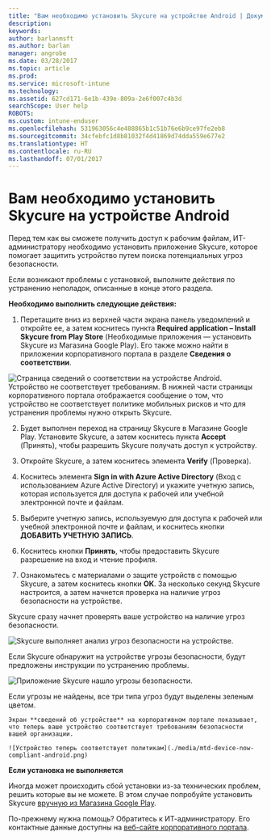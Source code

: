 ```yaml
---
title: "Вам необходимо установить Skycure на устройстве Android | Документация Майкрософт"
description: 
keywords: 
author: barlanmsft
ms.author: barlan
manager: angrobe
ms.date: 03/28/2017
ms.topic: article
ms.prod: 
ms.service: microsoft-intune
ms.technology: 
ms.assetid: 627cd171-6e1b-439e-809a-2e6f007c4b3d
searchScope: User help
ROBOTS: 
ms.custom: intune-enduser
ms.openlocfilehash: 531963056c4e488865b1c51b76e6b9ce97fe2eb8
ms.sourcegitcommit: 34cfebfc1d8b81032f4d41869d74dda559e677e2
ms.translationtype: HT
ms.contentlocale: ru-RU
ms.lasthandoff: 07/01/2017
---
```

# <a name="you-need-to-install-skycure-on-your-android-device"></a>Вам необходимо установить Skycure на устройстве Android

Перед тем как вы сможете получить доступ к рабочим файлам, ИТ-администратору необходимо установить приложение Skycure, которое помогает защитить устройство путем поиска потенциальных угроз безопасности.

Если возникают проблемы с установкой, выполните действия по устранению неполадок, описанные в конце этого раздела.

**Необходимо выполнить следующие действия:**

1. Перетащите вниз из верхней части экрана панель уведомлений и откройте ее, а затем коснитесь пункта **Required application – Install Skycure from Play Store** (Необходимые приложения — установить Skycure из Магазина Google Play). Его также можно найти в приложении корпоративного портала в разделе __Сведения о соответствии__.

  ![Страница сведений о соответствии на устройстве Android. Устройство не соответствует требованиям. В нижней части страницы корпоративного портала отображается сообщение о том, что устройство не соответствует политике мобильных рисков и что для устранения проблемы нужно открыть Skycure.](./media/skycure-resolves-compliance-android.png)

2. Будет выполнен переход на страницу Skycure в Магазине Google Play. Установите Skycure, а затем коснитесь пункта **Accept** (Принять), чтобы разрешить Skycure получать доступ к устройству.

3. Откройте Skycure, а затем коснитесь элемента **Verify** (Проверка).

4. Коснитесь элемента **Sign in with Azure Active Directory** (Вход с использованием Azure Active Directory) и укажите учетную запись, которая используется для доступа к рабочей или учебной электронной почте и файлам.

5. Выберите учетную запись, используемую для доступа к рабочей или учебной электронной почте и файлам, и коснитесь кнопки **ДОБАВИТЬ УЧЕТНУЮ ЗАПИСЬ**.

6. Коснитесь кнопки **Принять**, чтобы предоставить Skycure разрешение на вход и чтение профиля.

7. Ознакомьтесь с материалами о защите устройств с помощью Skycure, а затем коснитесь кнопки **ОК**. За несколько секунд Skycure настроится, а затем начнется проверка на наличие угроз безопасности на устройстве.

  Skycure сразу начнет проверять ваше устройство на наличие угроз безопасности.

  ![Skycure выполняет анализ угроз безопасности на устройстве.](./media/skycure-scan-in-progress-android.png)

  Если Skycure обнаружит на устройстве угрозы безопасности, будут предложены инструкции по устранению проблемы.

  ![Приложение Skycure нашло угрозы безопасности.](./media/skycure-found-a-threat-android.png)

  Если угрозы не найдены, все три типа угроз будут выделены зеленым цветом.

    Экран **сведений об устройстве** на корпоративном портале показывает, что теперь ваше устройство соответствует требованиям безопасности вашей организации.

    ![Устройство теперь соответствует политикам](./media/mtd-device-now-compliant-android.png)

**Если установка не выполняется**

Иногда может происходить сбой установки из-за технических проблем, решить которые вы не можете. В этом случае попробуйте установить Skycure [вручную из Магазина Google Play](https://play.google.com/store/apps/details?id=com.skycure.skycure).

По-прежнему нужна помощь? Обратитесь к ИТ-администратору. Его контактные данные доступны на [веб-сайте корпоративного портала](http://portal.manage.microsoft.com).
